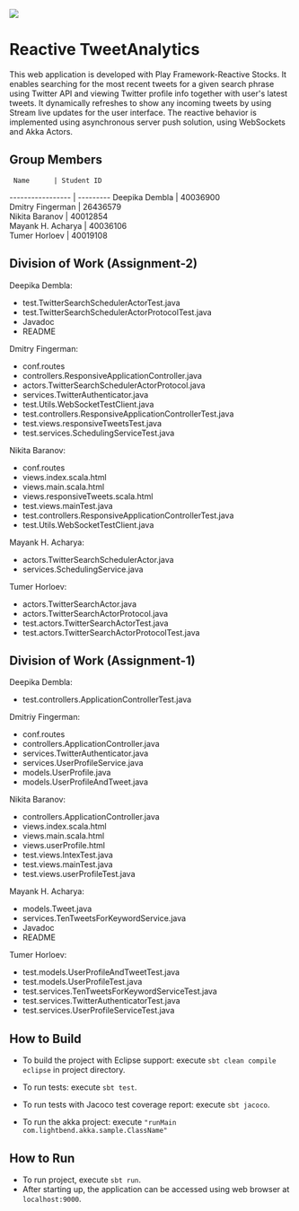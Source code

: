 [<img src="https://img.shields.io/travis/playframework/play-java-starter-example.svg"/>](https://travis-ci.org/playframework/play-java-starter-example)

# Reactive TweetAnalytics

This web application is developed with Play Framework-Reactive Stocks.
It enables searching for the most recent tweets for a given search phrase using Twitter API and viewing Twitter profile info together with user's latest tweets.
It dynamically refreshes to show any incoming tweets by using Stream live updates for the user interface. The reactive behavior is implemented using asynchronous server push solution, using WebSockets and Akka Actors.


## Group Members

     Name      | Student ID
----------------- | ---------
Deepika Dembla    | 40036900    
Dmitry Fingerman  | 26436579    
Nikita Baranov    | 40012854    
Mayank H. Acharya | 40036106    
Tumer Horloev     | 40019108   


## Division of Work (Assignment-2)

 Deepika Dembla: 
 
 * test.TwitterSearchSchedulerActorTest.java
 * test.TwitterSearchSchedulerActorProtocolTest.java
 * Javadoc
 * README
 
 Dmitry Fingerman:
 
 * conf.routes
 * controllers.ResponsiveApplicationController.java
 * actors.TwitterSearchSchedulerActorProtocol.java
 * services.TwitterAuthenticator.java
 * test.Utils.WebSocketTestClient.java
 * test.controllers.ResponsiveApplicationControllerTest.java
 * test.views.responsiveTweetsTest.java
 * test.services.SchedulingServiceTest.java
 
 
 Nikita Baranov:
 
 * conf.routes
 * views.index.scala.html
 * views.main.scala.html
 * views.responsiveTweets.scala.html
 * test.views.mainTest.java
 * test.controllers.ResponsiveApplicationControllerTest.java
 * test.Utils.WebSocketTestClient.java
 
 Mayank H. Acharya:
 
 * actors.TwitterSearchSchedulerActor.java
 * services.SchedulingService.java
 
 Tumer Horloev:
 
 * actors.TwitterSearchActor.java
 * actors.TwitterSearchActorProtocol.java
 * test.actors.TwitterSearchActorTest.java
 * test.actors.TwitterSearchActorProtocolTest.java
 

## Division of Work (Assignment-1)

 Deepika Dembla: 

 * test.controllers.ApplicationControllerTest.java

 Dmitriy Fingerman: 

 * conf.routes
 * controllers.ApplicationController.java
 * services.TwitterAuthenticator.java
 * services.UserProfileService.java
 * models.UserProfile.java
 * models.UserProfileAndTweet.java

 Nikita Baranov:
	
 * controllers.ApplicationController.java
 * views.index.scala.html
 * views.main.scala.html
 * views.userProfile.html
 * test.views.IntexTest.java
 * test.views.mainTest.java
 * test.views.userProfileTest.java

 Mayank H. Acharya:

 * models.Tweet.java
 * services.TenTweetsForKeywordService.java
 * Javadoc
 * README 
	
 Tumer Horloev:

 * test.models.UserProfileAndTweetTest.java
 * test.models.UserProfileTest.java
 * test.services.TenTweetsForKeywordServiceTest.java
 * test.services.TwitterAuthenticatorTest.java
 * test.services.UserProfileServiceTest.java

## How to Build
 * To build the project with Eclipse support:
   execute `sbt clean compile eclipse` in project directory.
   
 * To run tests:
   execute `sbt test`.

 * To run tests with Jacoco test coverage report:
   execute `sbt jacoco`.

 * To run the akka project:
   execute `"runMain com.lightbend.akka.sample.ClassName"`
  
## How to Run
 * To run project, execute `sbt run`.
 * After starting up, the application can be accessed using web browser at `localhost:9000`. 
